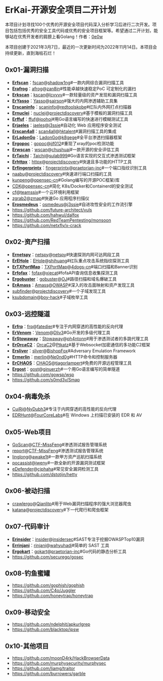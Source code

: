 # ErKai-开源安全项目二开计划

本项目计划寻找100个优秀的开源安全项目代码深入分析学习后进行二次开发。项目包括包括优秀的安全工具代码或优秀的安全项目框架等。希望通过二开计划，能够站在优秀开发者的肩膀上看Golang！作者：[0e0w](https://github.com/0e0w)

本项目创建于2021年3月7日，最近的一次更新时间为2022年11月14日。本项目会持续更新，直到海枯石烂！

## 0x01-漏洞扫描

- [**Erfscan**](https://github.com/Goqi/Erfscan)：[fscan](https://github.com/Goqi/ErKai/tree/main/0x01/fscan)@[shadow1ng](https://github.com/shadow1ng/fscan)#一款内网综合漏洞扫描工具
- [**Erafrog**](https://github.com/Goqi/Erafrog)：[afrog](https://github.com/Goqi/ErKai/tree/main/0x01/afrog)@[zan8in](https://github.com/zan8in/afrog)#性能卓越快速稳定PoC 可定制化的漏扫
- [**Erkscan**](https://github.com/Goqi/Erkscan)：[kscan](https://github.com/Goqi/ErKai/tree/main/0x01/kscan)@[lcvvvv](https://github.com/lcvvvv/kscan)#一款轻量级的资产发现和漏洞扫描工具
- [**ErYasso**](https://github.com/Goqi/ErYasso)：[Yasso](https://github.com/Goqi/ErKai/tree/main/0x01/Yasso)@[sairson](https://github.com/sairson/Yasso)#强大的内网渗透辅助工具集
- [**Erscaninfo**](https://github.com/Goqi/Erscaninfo)：[scaninfo](https://github.com/Goqi/ErKai/tree/main/0x01/scaninfo)@[redtoolskobe](https://github.com/redtoolskobe/scaninfo)#红队内外网打点扫描器
- [**Ernuclei**](https://github.com/Goqi/Ernuclei)：[nuclei](https://github.com/Goqi/ErKai/tree/main/0x01/nuclei)@[projectdiscovery](https://github.com/projectdiscovery/nuclei)#基于模板的漏洞扫描工具
- [**Erffuf**](https://github.com/Goqi/Erffuf)：[ffuf](https://github.com/Goqi/ErKai/tree/main/0x01/ffuf)@[joohoi](https://github.com/ffuf/ffuf)#用Go语言编写的快速进行模糊测试工具
- [**Erjaeles**](https://github.com/Goqi/Erjaeles)：[jaeles](https://github.com/Goqi/ErKai/tree/main/0x01/jaeles)@[j3ssie](https://github.com/jaeles-project/jaeles)#自动化 Web 应用程序安全测试
- [**Erscan4all**](https://github.com/Goqi/Erscan4all)：[scan4all](https://github.com/Goqi/ErKai/tree/main/0x01/scan4all)@[hktalent](https://github.com/hktalent/scan4all)#漏洞扫描工具的集成
- [**ErLadonGo**](https://github.com/Goqi/ErLadonGo)：[LadonGo](https://github.com/Goqi/ErKai/tree/main/0x01/LadonGo)@[k8gege](https://github.com/k8gege/LadonGo)#全平台渗透扫描器框架
- [**Ergopoc**](https://github.com/Goqi/Ergopoc)：[gopoc](https://github.com/Goqi/ErKai/tree/main/0x01/gopoc)@[jjf012](https://github.com/jjf012/gopoc)#重现了xray的poc检测功能
- [**Erwscan**](https://github.com/Goqi/Erwscan)：[wscan](https://github.com/Goqi/ErKai/tree/main/0x01/wscan)@[chushuai](https://github.com/chushuai/wscan)#一款开源的安全评估工具
- [**ErTaichi**](https://github.com/Goqi/ErTaichi)：[Taichi](https://github.com/Goqi/ErKai/tree/main/0x01/Taichi)@[sulab999](https://github.com/sulab999/Taichi)#Go语言实现的交互式渗透测试框架
- [**Erhttpx**](https://github.com/Goqi/Erhttpx)：[httpx](https://github.com/Goqi/ErKai/tree/main/0x01/httpx)@[projectdiscovery](https://github.com/projectdiscovery/httpx)#快速且多功能的HTTP工具
- [**Erfingerprintx**](https://github.com/Goqi/Erfingerprintx)：[fingerprintx](https://github.com/Goqi/ErKai/tree/main/0x01/fingerprintx)@[praetorian-inc](https://github.com/praetorian-inc/fingerprintx)#一个端口指纹识别工具
- [naabu](https://github.com/Goqi/ErKai/tree/main/0x01/naabu)@[projectdiscovery](https://github.com/projectdiscovery/naabu)#快速进行端口扫描的工具
- [kunpeng](https://github.com/Goqi/ErKai/tree/main/0x01/kunpeng)@[opensec-cn](https://github.com/opensec-cn/kunpeng)#Golang编写的开源POC框架/库
- [CDK](https://github.com/Goqi/ErKai/tree/main/0x01/CDK)@[opensec-cn](https://github.com/cdk-team/CDK)#简化 K8s/Docker和Containerd的安全测试
- [cf](https://github.com/Goqi/ErKai/tree/main/0x01/cf)@[teamssix](https://github.com/teamssix/cf)#一个云环境利用框架
- [zgrab2](https://github.com/Goqi/ErKai/tree/main/0x01/zgrab2)@[zmap](https://github.com/zmap/zgrab2)#快速Go 应用程序扫描仪
- [**Erosmedeus**](https://github.com/Goqi/Erosmedeus)：[osmedeus](https://github.com/Goqi/ErKai/tree/main/0x01/osmedeus)@[j3ssie](https://github.com/j3ssie/osmedeus)#自进攻性安全的工作流引擎
- https://github.com/future-architect/vuls
- https://github.com/hahwul/dalfox
- https://github.com/RedTeamPentesting/monsoon
- https://github.com/netxfly/x-crack

## 0x02-资产扫描

- [**Ernetspy**](https://github.com/Goqi/Ernetspy)：[netspy](https://github.com/Goqi/ErKai/tree/main/0x01/netspy)@[netspy](https://github.com/netspy/netspy)#快速探测内网可达网段工具
- [**ErEHole**](https://github.com/Goqi/ErEHole)：[EHole](https://github.com/Goqi/ErKai/tree/main/0x02/EHole)@[shihuang](https://github.com/EdgeSecurityTeam/EHole)#红队重点攻击系统指纹探测工具
- [**ErTXPortMap**](https://github.com/Goqi/ErTXPortMap)：[TXPortMap](https://github.com/Goqi/ErKai/tree/main/0x02/TXPortMap)@[4dogs-cn](https://github.com/4dogs-cn/TXPortMap)#端口扫描和Banner识别
- [**Erfofax**](https://github.com/Goqi/Erfofax)：[fofax](https://github.com/Goqi/ErKai/tree/main/0x02/fofax)@[xiecat](https://github.com/xiecat/fofax)#fofaAPI查询信息收集探测工具
- [**Ergobuster**](https://github.com/Goqi/Ergobuster)：[gobuster](https://github.com/Goqi/ErKai/tree/main/0x01/gobuster)@[OJ](https://github.com/OJ/gobuster)#路径扫描和域名爆破工具
- [**ErAmass**](https://github.com/Goqi/ErAmass)：[Amass](https://github.com/Goqi/ErKai/tree/main/0x02/Amass)@[OWASP](https://github.com/OWASP/Amass)#深入的攻击面映射和资产发现工具
- [subfinder](https://github.com/Goqi/ErKai/tree/main/0x02/subfinder)@[projectdiscovery](https://github.com/projectdiscovery/subfinder)#一个子域发现工具
- [ksubdomain](https://github.com/Goqi/ErKai/tree/main/0x02/ksubdomain)@[boy-hack](https://github.com/boy-hack/ksubdomain)#子域枚举工具

## 0x03-远控隧道

- [**Erfrp**](https://github.com/Goqi/Erfrp)：[frp](https://github.com/Goqi/ErKai/tree/main/0x03/frp)@[fatedier](https://github.com/fatedier/frp)#专注于内网穿透的高性能的反向代理
- [**ErVenom**](https://github.com/Goqi/ErVenom)：[Venom](https://github.com/Goqi/ErKai/tree/main/0x03/Venom)@[Dliv3](https://github.com/Dliv3/Venom)#Go开发的多级代理工具
- [**ErStowaway**](https://github.com/Goqi/ErStowaway)：[Stowaway](https://github.com/Goqi/ErKai/tree/main/0x03/Stowaway)@[ph4ntonn](https://github.com/ph4ntonn/Stowaway)#用于渗透测试者的多跳代理工具
- [**ErOrcaC2**](https://github.com/Goqi/ErOrcaC2)：[OrcaC2](https://github.com/Goqi/ErKai/tree/main/0x03/OrcaC2)@[Ptkatz](https://github.com/Ptkatz/OrcaC2)#基于Websocket加密通信的多功能C2框架
- [**Ersliver**](https://github.com/Goqi/Ersliver)：[sliver](https://github.com/Goqi/ErKai/tree/main/0x03/sliver)@[BishopFox](https://github.com/BishopFox/sliver)#Adversary Emulation Framework
- [**Ermerlin**](https://github.com/Goqi/Ermerlin)：[merlin](https://github.com/Goqi/ErKai/tree/main/0x03/merlin)@[Ne0nd0g](https://github.com/Ne0nd0g/merlin)#HTTP命令和控制服务器
- [**ErCHAOS**](https://github.com/Goqi/ErCHAOS)：[CHAOS](https://github.com/Goqi/ErKai/tree/main/0x03/CHAOS)@[tiagorlampert](https://github.com/tiagorlampert/CHAOS)#免费的开源远程管理工具
- [**Ergost**](https://github.com/Goqi/Ergost)：[gost](https://github.com/Goqi/ErKai/tree/main/0x03/gost)@[ginuerzh](https://github.com/ginuerzh/gost)#一个用Go语言编写的简单隧道
- https://github.com/gowsp/wsp
- https://github.com/s0md3v/Smap

## 0x04-病毒免杀

- [CuiRi](https://github.com/Goqi/ErKai/tree/main/0x04/CuiRi)@[NyDubh3](https://github.com/NyDubh3/CuiRi)#专注于内网穿透的高性能的反向代理
- [EDRHunt](https://github.com/Goqi/ErKai/tree/main/0x04/EDRHunt)@[FourCoreLabs](https://github.com/FourCoreLabs/EDRHunt)#在 Windows 上扫描已安装的 EDR 和 AV

## 0x05-Web项目

- [GoScan](https://github.com/Goqi/ErKai/tree/main/0x05/GoScan)@[CTF-MissFeng](https://github.com/CTF-MissFeng/GoScan)#渗透测试报告管理系统
- [report](https://github.com/Goqi/ErKai/tree/main/0x05/report)@[CTF-MissFeng](https://github.com/CTF-MissFeng/report)#渗透测试报告管理系统
- [linglong](https://github.com/Goqi/ErKai/tree/main/0x05/linglong)@[awake1t](https://github.com/awake1t/linglong)#一款甲方资产巡航扫描系统
- [pocassist](https://github.com/Goqi/ErKai/tree/main/0x05/pocassist)@[jweny](https://github.com/jweny/pocassist)#一款全新的开源漏洞测试框架
- [eDefender](https://github.com/Goqi/ErKai/tree/main/0x05/eDefender)@[cjphaha](https://github.com/cjphaha/eDefender)#常见安全漏洞检测工具
- https://github.com/dstotijn/hetty

## 0x06-被动扫描

- [crawlergo](https://github.com/Goqi/ErKai/tree/main/0x06/crawlergo)@[Qianlitp](https://github.com/Qianlitp/crawlergo)#用于Web漏洞扫描程序的强大浏览器爬虫
- [katana](https://github.com/Goqi/ErKai/tree/main/0x06/katana)@[projectdiscovery](https://github.com/projectdiscovery/katana)#下一代爬行和爬虫框架

## 0x07-代码审计

- [**Erinsider**](https://github.com/Goqi/Erinsider)：[insider](https://github.com/Goqi/ErKai/tree/main/0x07/insider)@[insidersec](https://github.com/insidersec/insider)#SAST专注于挖掘OWASPTop10漏洞
- [**Errinjani**](https://github.com/Goqi/Errinjani)：[rinjani](https://github.com/Goqi/ErKai/tree/main/0x07/rinjani)@[wahyuhadi](https://github.com/wahyuhadi/rinjani)#简单的 SAST 工具
- [**Ergokart**](https://github.com/Goqi/Ergokart)：[gokart](https://github.com/Goqi/ErKai/tree/main/0x07/gokart)@[praetorian-inc](https://github.com/praetorian-inc/gokart)#Go代码的静态分析工具
- https://github.com/securego/gosec

## 0x08-钓鱼蜜罐

- https://github.com/gophish/gophish
- https://github.com/C4o/Juggler
- https://github.com/honeytrap/honeytrap

## 0x09-移动安全

- https://github.com/ndelphit/apkurlgrep
- https://github.com/blacktop/ipsw

## 0x10-其他项目

- https://github.com/moonD4rk/HackBrowserData
- https://github.com/murphysecurity/murphysec
- https://github.com/liamg/traitor
- https://github.com/burrowers/garble